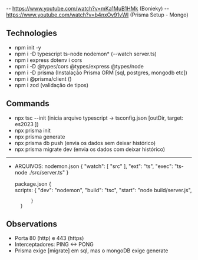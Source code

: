 -- https://www.youtube.com/watch?v=mKa1MuB1HMk  (Bonieky)
-- https://www.youtube.com/watch?v=b4nxOv91vWI (Prisma Setup - Mongo)

## Technologies
- npm init -y
- npm i -D typescript ts-node nodemon* (--watch server.ts)
- npm i express dotenv i cors
- npm i -D @types/cors @types/express @types/node
- npm i -D prisma  (Instalação Prisma ORM [sql, postgres, mongodb etc])
- npm i  @prisma/client  ()
- npm i zod (validação de tipos)


## Commands
- npx tsc --init (inicia arquivo typescript -> tsconfig.json [outDir, target: es2023 ])
- npx prisma init
- npx prisma generate
- npx prisma db push (envia os dados sem deixar histórico)
- npx prisma migrate dev (envia os dados com deixar histórico)
--------------------
* ARQUIVOS:
    nodemon.json
        {
            "watch": [ "src" ],
            "ext": "ts",
            "exec": "ts-node ./src/server.ts"
        }



    package.json
        {  
            scripts: {
                "dev": "nodemon",
                "build": "tsc",
                "start": "node build/server.js",

            }
        }


## Observations

- Porta 80 (http) e 443 (https)
- Interceptadores: PING <-> PONG
- Prisma exige [migrate] em sql, mas o mongoDB exige generate
